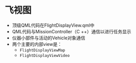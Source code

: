 # 飞视图

* 顶级QML代码在FlightDisplayView.qml中
* QML代码与MissionController（C ++）通信以进行任务显示
* 仪器小部件与活动的Vehicle对象通信
* 两个主要的内部view是： 
  * `FlightDisplayViewMap`
  * `FlightDisplayViewVideo`